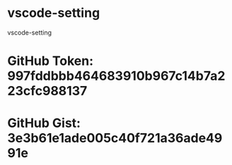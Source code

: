 # vscode-setting
vscode-setting
# GitHub Token: 997fddbbb464683910b967c14b7a223cfc988137
# GitHub Gist: 3e3b61e1ade005c40f721a36ade4991e
